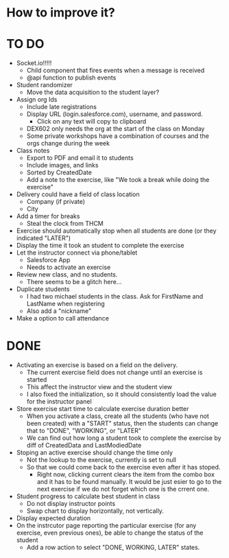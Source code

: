 # How to improve it?

# TO DO

-   Socket.io!!!!!
    -   Child component that fires events when a message is received
    -   @api function to publish events
-   Student randomizer
    -   Move the data acquisition to the student layer?
-   Assign org Ids
    -   Include late registrations
    -   Display URL (login.salesforce.com), username, and password.
        -   Click on any text will copy to clipboard
    -   DEX602 only needs the org at the start of the class on Monday
    -   Some private workshops have a combination of courses and the orgs change during the week
-   Class notes
    -   Export to PDF and email it to students
    -   Include images, and links
    -   Sorted by CreatedDate
    -   Add a note to the exercise, like "We took a break while doing the exercise"
-   Delivery could have a field of class location
    -   Company (if private)
    -   City
-   Add a timer for breaks
    -   Steal the clock from THCM
-   Exercise should automatically stop when all students are done (or they indicated "LATER")
-   Display the time it took an student to complete the exercise
-   Let the instructor connect via phone/tablet
    -   Salesforce App
    -   Needs to activate an exercise
-   Review new class, and no students.
    -   There seems to be a glitch here...
-   Duplicate students
    -   I had two michael students in the class. Ask for FirstName and LastName when registering
    -   Also add a "nickname"
-   Make a option to call attendance

# DONE

-   Activating an exercise is based on a field on the delivery.
    -   The current exercise field does not change until an exercise is started
    -   This affect the instructor view and the student view
    -   I also fixed the initialization, so it should consistently load the value for the instructor panel
-   Store exercise start time to calculate exercise duration better
    -   When you activate a class, create all the students (who have not been created) with a "START" status, then the students can change that to "DONE", "WORKING", or "LATER"
    -   We can find out how long a student took to complete the exercise by diff of CreatedData and LastModiedDate
-   Stoping an active exercise should change the time only
    -   Not the lookup to the exercise, currently is set to null
    -   So that we could come back to the exercise even after it has stoped.
        -   Right now, clicking current clears the item from the combo box and it has to be found manually. It would be just esier to go to the next exercise if we do not forget which one is the crrent one.
-   Student progress to calculate best student in class
    -   Do not display instructor points
    -   Swap chart to display horizontally, not vertically.
-   Display expected duration
-   On the instrcutor page reporting the particular exercise (for any exercise, even previous ones), be able to change the status of the student
    -   Add a row action to select "DONE, WORKING, LATER" states.
